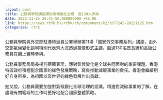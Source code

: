 ```yaml
---
layout: post
title: 公務員學院講座探討氣候變化治理　逾130人參與
date: 2022-11-25 20:45:50.000000000 +08:00
link: https://news.rthk.hk/rthk/ch/component/k2/1677245-20221125.htm
categories: rthk
---
```


公務員學院與外交部駐港特派員公署舉辦第11場「國家外交事務系列」講座，由外交部氣候變化談判特別代表齊大海透過視像形式主講，超過130名首長級和高級公務員在網上實時參與。

公務員事務局局長楊何蓓茵表示，應對氣候變化是全球共同面對的重要課題。香港特區政府積極配合國家的綠色發展戰略，肩負推動減碳事業的責任。香港會繼續用好自身所長，為祖國以及世界的綠色發展作出貢獻。

她又說，公務員需要加強對氣候變化全球治理的認識，增進對減碳事業的了解，在處理有關範疇的工作時更好地配合國家整體策略。
